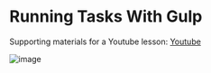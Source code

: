 # Running Tasks With Gulp

Supporting materials for a Youtube lesson: [Youtube](https://www.youtube.com/watch?v=-N45PgOXGis&ab_channel=CyberFountain)

![image](https://cyberfountain.ams3.digitaloceanspaces.com/images/gulp-task-runner.png)
